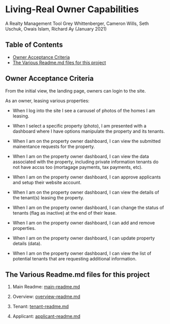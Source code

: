 # Living-Real Owner Capabilities
A Realty Management Tool
Grey Whittenberger, Cameron Wills, Seth Uschuk, Owais Islam, Richard Ay
(January 2021)


## Table of Contents
* [Owner Acceptance Criteria](#owner-acceptance-criteria)
* [The Various Readme.md files for this project](#the-various-readme.md-files-for-this-project)

## Owner Acceptance Criteria

From the initial view, the landing page, owners can login to the site.  

As an owner, leasing various properties:

* When I log into the site I see a carousel of photos of the homes I am leasing.

* When I select a specific property (photo), I am presented with a dashboard where I have options manipulate the property and its tenants.

* When I am on the property owner dashboard, I can view the submitted mainentance requests for the property.

* When I am on the property owner dashboard, I can view the data associated with the property, including private information tenants do not have accss too (mortagage payments, tax payments, etc).

* When I am on the property owner dashboard, I can approve applicants and setup their website account.

* When I am on the property owner dashboard, I can view the details of the tenant(s) leasing the property.

* When I am on the property owner dashboard, I can change the status of tenants (flag as inactive) at the end of their lease.

* When I am on the property owner dashboard, I can add and remove properties.

* When I am on the property owner dashboard, I can update property details (data).

* When I am on the property owner dashboard, I can view the list of potential tenants that are requesting additional information.


## The Various Readme.md files for this project

1) Main Readme: [main-readme.md](../README.md)

2) Overview: [overview-readme.md](overview-readme.md)

3) Tenant:  [tenant-readme.md](tenant-readme.md) 

4) Applicant: [applicant-readme.md](applicant-readme.md)


